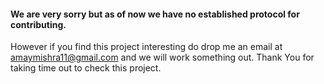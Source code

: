 <h4>We are very sorry but as of now we have no established protocol for contributing.</h4>
However if you find this project interesting
do drop me an email at <a href="mailto:amaymishra11@gmail.com">amaymishra11@gmail.com</a> and we will work something out.
Thank You for taking time out to check this project.
